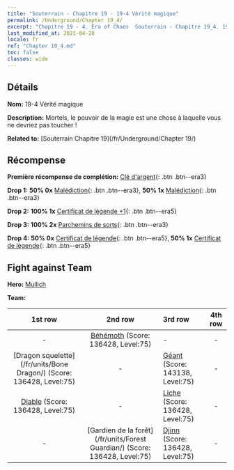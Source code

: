 ```yaml
---
title: "Souterrain - Chapitre 19 - 19-4 Vérité magique"
permalink: /Underground/Chapter 19_4/
excerpt: "Chapitre 19 - 4. Era of Chaos  Souterrain - Chapitre 19_4. 19-4 Vérité magique"
last_modified_at: 2021-04-28
locale: fr
ref: "Chapter 19_4.md"
toc: false
classes: wide
---
```


## Détails

 **Nom:** 19-4 Vérité magique

 **Description:** Mortels, le pouvoir de la magie est une chose à laquelle vous ne devriez pas toucher !

 **Related to:** [Souterrain Chapitre 19](/fr/Underground/Chapter 19/)

## Récompense

 **Première récompense de complétion:** [Clé d'argent](/ItemsFR/con_693/){: .btn .btn--era3}

 **Drop 1:** **50% 0x** [Malédiction](/ItemsFR/her_410/){: .btn .btn--era3}, **50% 1x** [Malédiction](/ItemsFR/her_410/){: .btn .btn--era3}

 **Drop 2:** **100% 1x** [Certificat de légende +1](/ItemsFR/mat_74/){: .btn .btn--era5}

 **Drop 3:** **100% 2x** [Parchemins de sorts](/ItemsFR/con_694/){: .btn .btn--era3}

 **Drop 4:** **50% 0x** [Certificat de légende](/ItemsFR/mat_67/){: .btn .btn--era5}, **50% 1x** [Certificat de légende](/ItemsFR/mat_67/){: .btn .btn--era5}


## Fight against Team
 **Hero:** [Mullich](/fr/heroes/Mullich/)

 **Team:**


  | 1st row | 2nd row | 3rd row | 4th row |
  |:----:|:----:|:----|:----:|
  | - | [Béhémoth](/fr/units/Behemoth/) (Score: 136428, Level:75)  | - | - |
  | [Dragon squelette](/fr/units/Bone Dragon/) (Score: 136428, Level:75)  | - | [Géant](/fr/units/Giant/) (Score: 143138, Level:75)  | - |
  | [Diable](/fr/units/Devil/) (Score: 136428, Level:75)  | - | [Liche](/fr/units/Lich/) (Score: 136428, Level:75)  | - |
  | - | [Gardien de la forêt](/fr/units/Forest Guardian/) (Score: 136428, Level:75)  | [Djinn](/fr/units/Genie/) (Score: 136428, Level:75)  | - |


